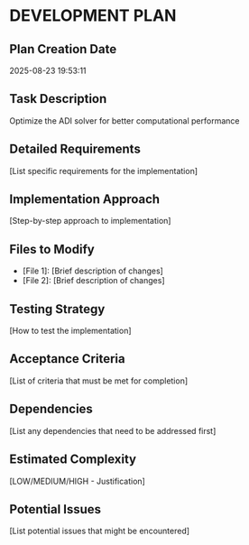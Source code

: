 # DEVELOPMENT PLAN

## Plan Creation Date
2025-08-23 19:53:11

## Task Description
Optimize the ADI solver for better computational performance

## Detailed Requirements
[List specific requirements for the implementation]

## Implementation Approach
[Step-by-step approach to implementation]

## Files to Modify
- [File 1]: [Brief description of changes]
- [File 2]: [Brief description of changes]

## Testing Strategy
[How to test the implementation]

## Acceptance Criteria
[List of criteria that must be met for completion]

## Dependencies
[List any dependencies that need to be addressed first]

## Estimated Complexity
[LOW/MEDIUM/HIGH - Justification]

## Potential Issues
[List potential issues that might be encountered]
